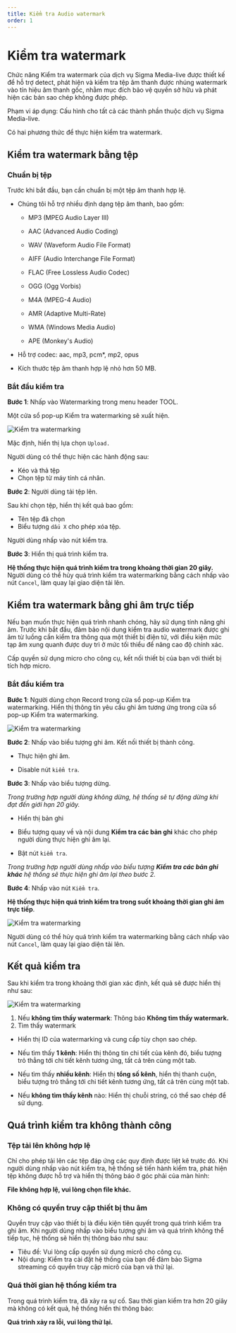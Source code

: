 ```yaml
---
title: Kiểm tra Audio watermark
order: 1
---
```

# Kiểm tra watermark

Chức năng Kiểm tra watermark của dịch vụ Sigma Media-live được thiết kế để hỗ trợ detect, phát hiện và kiểm tra tệp âm thanh được nhúng watermark vào tín hiệu âm thanh gốc, nhằm mục đích bảo vệ quyền sở hữu và phát hiện các bản sao chép không được phép. 

Phạm vi áp dụng: Cấu hình cho tất cả các thành phần thuộc dịch vụ Sigma Media-live.

Có hai phương thức để thực hiện kiểm tra watermark.

## Kiểm tra watermark bằng tệp
### Chuẩn bị tệp
Trước khi bắt đầu, bạn cần chuẩn bị một tệp âm thanh hợp lệ. 

- Chúng tôi hỗ trợ nhiều định dạng tệp âm thanh, bao gồm: 

    - MP3 (MPEG Audio Layer III)

    - AAC (Advanced Audio Coding)

    - WAV (Waveform Audio File Format)

    - AIFF (Audio Interchange File Format)

    - FLAC (Free Lossless Audio Codec)

    - OGG (Ogg Vorbis)

    - M4A (MPEG-4 Audio)

    - AMR (Adaptive Multi-Rate)

    - WMA (Windows Media Audio)

    - APE (Monkey's Audio)

- Hỗ trợ codec: aac, mp3, pcm*, mp2, opus
- Kích thước tệp âm thanh hợp lệ nhỏ hơn 50 MB.

### Bắt đầu kiểm tra
**Bước 1**: Nhấp vào Watermarking trong menu header TOOL.

Một cửa sổ pop-up Kiểm tra watermarking sẽ xuất hiện.

![Kiểm tra watermarking](/images/media-live/watermark/upload.png)

Mặc định, hiển thị lựa chọn `Upload.`

Người dùng có thể thực hiện các hành động sau:

- Kéo và thả tệp
- Chọn tệp từ máy tính cá nhân.

**Bước 2**: 
Người dùng tải tệp lên.

Sau khi chọn tệp, hiển thị kết quả bao gồm:

- Tên tệp đã chọn
- Biểu tượng `dấu X` cho phép xóa tệp.

Người dùng nhấp vào nút kiểm tra.

**Bước 3**: Hiển thị quá trình kiểm tra.

**Hệ thống thực hiện quá trình kiểm tra trong khoảng thời gian 20 giây.** Người dùng có thể hủy quá trình kiểm tra watermarking bằng cách nhấp vào nút `Cancel`, làm quay lại giao diện tải lên.

## Kiểm tra watermark bằng ghi âm trực tiếp
Nếu bạn muốn thực hiện quá trình nhanh chóng, hãy sử dụng tính năng ghi âm. 
Trước khi bắt đầu, đảm bảo nội dung kiểm tra audio watermark được ghi âm từ luồng cần kiểm tra thông qua một thiết bị điện tử, với điều kiện mức tạp âm xung quanh được duy trì ở mức tối thiểu để nâng cao độ chính xác.

Cấp quyền sử dụng micro cho công cụ, kết nối thiết bị của bạn với thiết bị tích hợp micro.

### Bắt đầu kiểm tra

**Bước 1**: Người dùng chọn Record trong cửa sổ pop-up Kiểm tra watermarking. Hiển thị thông tin yêu cầu ghi âm tương ứng trong cửa sổ pop-up Kiểm tra watermarking.

![Kiểm tra watermarking](/images/media-live/watermark/record.png)

**Bước 2**: Nhấp vào biểu tượng ghi âm. Kết nối thiết bị thành công.
- Thực hiện ghi âm.

- Disable nút `kiểm tra`.

**Bước 3**: Nhấp vào biểu tượng dừng.

*Trong trường hợp người dùng không dừng, hệ thống sẽ tự động dừng khi đạt đến giới hạn 20 giây.*

- Hiển thị bản ghi

- Biểu tượng quay về và nội dung **Kiểm tra các bản ghi** khác cho phép người dùng thực hiện ghi âm lại.

- Bật nút `kiểm tra`.

*Trong trường hợp người dùng nhấp vào biểu tượng **Kiểm tra các bản ghi khác** hệ thống sẽ thực hiện ghi âm lại theo bước 2.*

**Bước 4**: Nhấp vào nút `Kiểm tra`.

**Hệ thống thực hiện quá trình kiểm tra trong suốt khoảng thời gian ghi âm trực tiếp**. 

![Kiểm tra watermarking](/images/media-live/watermark/check.png)

Người dùng có thể hủy quá trình kiểm tra watermarking bằng cách nhấp vào nút `Cancel`, làm quay lại giao diện tải lên.

## Kết quả kiểm tra

Sau khi kiểm tra trong khoảng thời gian xác định, kết quả sẽ được hiển thị như sau:

![Kiểm tra watermarking](/images/media-live/watermark/result.png)

1. Nếu **không tìm thấy watermark**: Thông báo **Không tìm thấy watermark.**
2. Tìm thấy watermark
- Hiển thị ID của watermarking và cung cấp tùy chọn sao chép.

- Nếu tìm thấy **1 kênh**: Hiển thị thông tin chi tiết của kênh đó, biểu tượng trỏ thẳng tới chi tiết kênh tương ứng, tất cả trên cùng một tab.

- Nếu tìm thấy **nhiều kênh**: Hiển thị **tổng số kênh**, hiển thị thanh cuộn, biểu tượng trỏ thẳng tới chi tiết kênh tương ứng, tất cả trên cùng một tab.

- Nếu **không tìm thấy kênh** nào: Hiển thị chuỗi string, có thể sao chép để sử dụng.

## Quá trình kiểm tra không thành công
### Tệp tải lên không hợp lệ
Chỉ cho phép tải lên các tệp đáp ứng các quy định được liệt kê trước đó. Khi người dùng nhấp vào nút kiểm tra, hệ thống sẽ tiến hành kiểm tra, phát hiện tệp không được hỗ trợ và hiển thị thông báo ở góc phải của màn hình:

**File không hợp lệ, vui lòng chọn file khác.**

### Không có quyền truy cập thiết bị thu âm
Quyền truy cập vào thiết bị là điều kiện tiên quyết trong quá trình kiểm tra ghi âm. Khi người dùng nhấp vào biểu tượng ghi âm và quá trình không thể tiếp tục, hệ thống sẽ hiển thị thông báo như sau:
- Tiêu đề: Vui lòng cấp quyền sử dụng micrô cho công cụ.
- Nội dung: Kiểm tra cài đặt hệ thống của bạn để đảm bảo Sigma streaming có quyền truy cập micrô của bạn và thử lại.

### Quá thời gian hệ thống kiểm tra
Trong quá trình kiểm tra, đã xảy ra sự cố. Sau thời gian kiểm tra hơn 20 giây mà không có kết quả, hệ thống hiển thi thông báo: 

**Quá trình xảy ra lỗi, vui lòng thử lại.**

